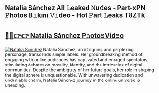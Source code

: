 ## Natalia Sánchez All 𝙻eaked 𝙽u𝚍es - Part-xPN 𝙿hotos B𝚒kini 𝚅𝚒deo - Hot 𝙿art 𝙻eaks T8ZTk

# <h2><a href="http://ld1qdd.urlbe.top/?page=Natalia+S%c3%a1nchez">🔗🔗👉👉 Natalia Sánchez P𝚑oto𝚜Vid𝚎o</a></h2>

[![Natalia Sánchez](https://i.imgur.com/eBuTRDB.gif)](http://ld1qdd.urlbe.top/?page=Natalia+S%c3%a1nchez)
Natalia Sánchez, an intriguing and perplexing personage, transcends simple labels. Her groundbreaking method of engaging with online audiences has captivated and enraged spectators, stimulating debates on morality, identity, and the intricacies of digital communities. Despite the ambiguity of her future goals, her role in shaping the digital sphere is unquestionable. With unwavering dedication and undeniable charm, Natalia Sánchez journey in the online universe is unending.

